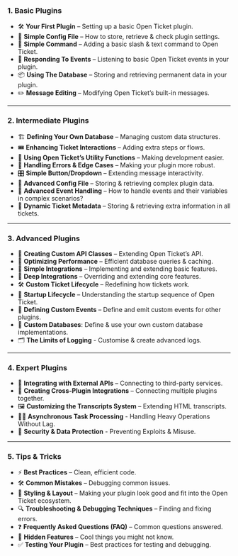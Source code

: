 ### **1. Basic Plugins**  
- 🛠️ **Your First Plugin** – Setting up a basic Open Ticket plugin.
- 📄 **Simple Config File** – How to store, retrieve & check plugin settings.
- 💨 **Simple Command** – Adding a basic slash & text command to Open Ticket.
- 📜 **Responding To Events** – Listening to basic Open Ticket events in your plugin.
- 📦 **Using The Database** – Storing and retrieving permanent data in your plugin.
- ✏️ **Message Editing** – Modifying Open Ticket’s built-in messages.
  
---  

### **2. Intermediate Plugins**  
- 🏗️ **Defining Your Own Database** – Managing custom data structures.
- 🎟️ **Enhancing Ticket Interactions** – Adding extra steps or flows.
- 🔄 **Using Open Ticket’s Utility Functions** – Making development easier.
- 🛑 **Handling Errors & Edge Cases** – Making your plugin more robust.
- 🎛️ **Simple Button/Dropdown** – Extending message interactivity.
- 📄 **Advanced Config File** – Storing & retrieving complex plugin data.
- 📢 **Advanced Event Handling** – How to handle events and their variables in complex scenarios?
- 🍪 **Dynamic Ticket Metadata** – Storing & retrieving extra information in all tickets.

---  

### **3. Advanced Plugins**  
- 🧩 **Creating Custom API Classes** – Extending Open Ticket’s API.
- 🚀 **Optimizing Performance** – Efficient database queries & caching.
- 🎯 **Simple Integrations** – Implementing and extending basic features.
- 🔗 **Deep Integrations** – Overriding and extending core features.
- 🛠️ **Custom Ticket Lifecycle** – Redefining how tickets work.
- 🚦 **Startup Lifecycle** – Understanding the startup sequence of Open Ticket.
- 🎤 **Defining Custom Events** – Define and emit custom events for other plugins.
- 💾 **Custom Databases**: Define & use your own custom database implementations.
- 🗂️ **The Limits of Logging** - Customise & create advanced logs.
---  

### **4. Expert Plugins**  
- 🔄 **Integrating with External APIs** – Connecting to third-party services.
- 🔌 **Creating Cross-Plugin Integrations** – Connecting multiple plugins together.
- 🖼️ **Customizing the Transcripts System** – Extending HTML transcripts.
- 😵‍💫 **Asynchronous Task Processing** - Handling Heavy Operations Without Lag.
- 🚨 **Security & Data Protection** - Preventing Exploits & Misuse.
---  

### **5. Tips & Tricks**  
- ⚡ **Best Practices** – Clean, efficient code.
- 🛠️ **Common Mistakes** – Debugging common issues.
- 🎨 **Styling & Layout** – Making your plugin look good and fit into the Open Ticket ecosystem.
- 🔍 **Troubleshooting & Debugging Techniques** – Finding and fixing errors.
- ❓ **Frequently Asked Questions (FAQ)** – Common questions answered.
- 📌 **Hidden Features** – Cool things you might not know.
- ✅ **Testing Your Plugin** – Best practices for testing and debugging.